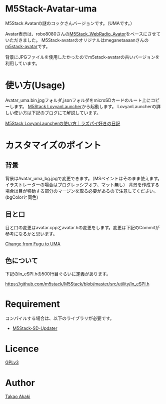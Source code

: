 # M5Stack-Avatar-uma

M5Stack Avatarの謎のコックさんバージョンです。（UMAです。）

Avatar表示は、robo8080さんの[M5Stack_WebRadio_Avator](https://github.com/robo8080/M5Stack_WebRadio_Avator)をベースにさせていただきました。
M5Stack-avatarのオリジナルはmeganetaaaanさんの[m5stack-avatar](https://github.com/meganetaaan/m5stack-avatar)です。

背景にJPGファイルを使用したかったのでm5stack-avatarの古いバージョンを利用しています。

# 使い方(Usage)

Avatar_uma.bin,jpgフォルダ,jsonフォルダをmicroSDカードのルート上にコピーします。
[M5Stack LovyanLauncher](https://github.com/lovyan03/M5Stack_LovyanLauncher)から起動します。
LovyanLauncherの詳しい使い方は下記のブログにて解説しています。

[M5Stack LovyanLauncherの使い方｜ラズパイ好きの日記](https://raspberrypi.mongonta.com/howto-use-m5stack-lovyanlauncher/)

# カスタマイズのポイント
## 背景
背景はAvatar_uma_bg.jpgで変更できます。（MSペイントはそのまま使えます。イラストレーターの場合はプログレッシブオフ、マット無し）
背景を作成する場合は目が移動する部分のマージンを取る必要があるので注意してください。(bgColorと同色)

## 目と口
目と口の変更はavatar.cppとavatar.hの変更をします。変更は下記のCommitが参考になるかと思います。

[Change from Fugu to UMA](https://github.com/mongonta0716/M5Stack-Avatar-uma/commit/8da0441fec0a3a6d0a4a4a33f9aa40b7c8aa51c7?diff=unified)

## 色について
下記のIn_eSPI.hの500行目ぐらいに定義があります。

https://github.com/m5stack/M5Stack/blob/master/src/utility/In_eSPI.h

# Requirement

コンパイルする場合は、以下のライブラリが必要です。
* [M5Stack-SD-Updater](https://github.com/tobozo/M5Stack-SD-Updater)

# Licence
[GPLv3](https://github.com/mongonta0716/M5Stack-Avatar-uma/blob/master/LICENSE)

# Author
[Takao Akaki](https://twitter.com/mongonta555)
